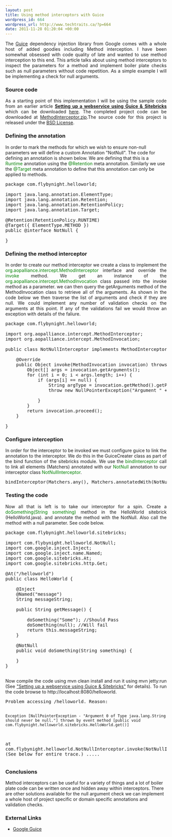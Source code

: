 ```yaml
--- 
layout: post
title: Using method interceptors with Guice
wordpress_id: 664
wordpress_url: http://www.techtraits.ca/?p=664
date: 2011-11-28 01:20:04 +00:00
---
```

<p style="text-align: justify;">
The <a href="http://code.google.com/p/google-guice/" title="Guice" target="_blank">Guice</a> dependency injection library from Google comes with a whole host of added goodies including Method interception. I have been somewhat obsessed with code quality of late and wanted to use method interception to this end. This article talks about using method interceptors to inspect the parameters for a method and implement boiler plate checks such as null parameters without code repetition. As a simple example I will be implementing a check for null arguments. 
<!--more-->
<h3>Source code</h3>
<p style="text-align: justify;">
As a starting point of this implementation I will be using the sample code from an earlier article <strong><a href="http://www.techtraits.ca/five-minute-guide-to-setting-up-a-java-webserver/" title="Setting up a webservice using Guice & Sitebricks">Setting up a webservice using Guice & Sitebricks</a></strong> which can be downloaded <a href="http://www.techtraits.ca/wp-content/uploads/2011/06/helloworld.zip" title="Source Code">here</a>. The completed project code can be downloaded at <a href='http://www.techtraits.ca/wp-content/uploads/2011/11/methodinterceptor.zip'>MethodInterceptor.zip</a>.The source code for this project is released under the <a href='http://www.techtraits.ca/wp-content/uploads/2011/11/Licensing.txt'>BSD License</a>.

<h3>Defining the annotation</h3>
<p style="text-align: justify;">

In order to mark the methods for which we wish to ensure non-null parameters we will define a custom Annotation "NotNull". The code for defining an annotation is shown below. We are defining that this is a <font color="green">Runtime</font> annotation using the <font color="green">@Retention</font> meta annotation. Similarly we use the <font color="green">@Target</font> meta annotation to define that this annotation can only be applied to methods. 

<pre lang="java">
package com.flybynight.helloworld;

import java.lang.annotation.ElementType;
import java.lang.annotation.Retention;
import java.lang.annotation.RetentionPolicy;
import java.lang.annotation.Target;

@Retention(RetentionPolicy.RUNTIME)
@Target({ ElementType.METHOD })
public @interface NotNull {

}
</pre>

<h3>Defining the method interceptor</h3>
<p style="text-align: justify;">
In order to create our method interceptor we create a class to implement the <font color="green">org.aopalliance.intercept.MethodInterceptor</font> interface and override the <font color="green">invoke</font> method. We get an instance of the <font color="green">org.aopalliance.intercept.MethodInvocation</font> class passed into the invoke method as a parameter. we can then query the getArguments method of the MethodInvocation class to retrieve all of the arguments. As shown in the code below we then traverse the list of arguments and check if they are null. We could implement any number of validation checks on the arguments at this point. If any of the validations fail we would throw an exception with details of the faliure. 

<pre lang="java">
package com.flybynight.helloworld;

import org.aopalliance.intercept.MethodInterceptor;
import org.aopalliance.intercept.MethodInvocation;

public class NotNullInterceptor implements MethodInterceptor {

	@Override
	public Object invoke(MethodInvocation invocation) throws Throwable {
		Object[] args = invocation.getArguments();
		for (int i = 0; i < args.length; i++) {
			if (args[i] == null) {
				String argType = invocation.getMethod().getParameterTypes()[i].getCanonicalName();
				throw new NullPointerException("Argument " + i + " of Type " + argType + " should never be null.");

			}
		}
		return invocation.proceed();
	}

}
</pre>


<h3>Configure interception</h3>
<p style="text-align: justify;">
In order for the interceptor to be invoked we must configure guice to link the annotation to the interceptor. We do this in the GuiceCreater class as part of the bind function of the sitebricks module. We use the <font color="green">bindInterceptor</font> call to link all elements (Matchers) annotated with our <font color="green">NotNull</font> annotation to our interceptor class <font color="green">NotNullInterceptor</font>. 

<pre lang="java">
bindInterceptor(Matchers.any(), Matchers.annotatedWith(NotNull.class), new NotNullInterceptor());
</pre>

<h3>Testing the code</h3>
<p style="text-align: justify;">
Now all that is left is to take our interceptor for a spin. Create a <font color="green">doSomething(String something)</font> method in the HelloWorld sitebrick (HelloWorld.java). and annotate the method with the NotNull. Also call the method with a null parameter. See code below. 


<pre lang="java">
package com.flybynight.helloworld.sitebricks;

import com.flybynight.helloworld.NotNull;
import com.google.inject.Inject;
import com.google.inject.name.Named;
import com.google.sitebricks.At;
import com.google.sitebricks.http.Get;

@At("/helloworld")
public class HelloWorld {
	
	@Inject
	@Named("message")
	String messageString;

	public String getMessage() {
		
		doSomething("Some"); //Should Pass
		doSomething(null); //Will fail
    	return this.messageString;		
	}

	@NotNull
	public void doSomething(String something) {

	}
}

</pre>

<p style="text-align: justify;">
Now compile the code using mvn clean install and run it using mvn jetty:run (See <a href="http://www.techtraits.ca/five-minute-guide-to-setting-up-a-java-webserver/" title="Setting up a webservice using Guice & Sitebricks">"Setting up a webservice using Guice & Sitebricks"</a> for details). To run the code browse to http://localhost:8080/helloworld. 
<pre lang="bash">
Problem accessing /helloworld. Reason:

    Exception [NullPointerException - "Argument 0 of Type java.lang.String should never be null."] thrown by event method [public void com.flybynight.helloworld.sitebricks.HelloWorld.get()]

at com.flybynight.helloworld.NotNullInterceptor.invoke(NotNullInterceptor.java:15)
(See below for entire trace.)
.....
</pre>

<h3>Conclusions</h3>
Method interceptors can be useful for a variety of things and a lot of boiler plate code can be written once and hidden away within interceptors. There are other solutions available for the null argument check we can implement a whole host of project specific or domain specific annotations and validation checks. 

<h3>External Links</h3>
<p style="text-align: justify;">
<ul>
	<li><a href="http://code.google.com/p/google-guice/" title="Guice" target="_blank">Google Guice</a></li>

</ul>


